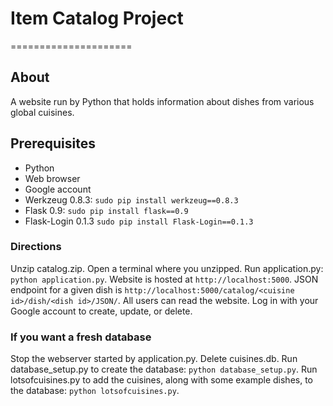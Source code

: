 # Item Catalog Project
=====================
## About
A website run by Python that holds information about dishes from various global cuisines.
## Prerequisites
- Python
- Web browser
- Google account
- Werkzeug 0.8.3: `sudo pip install werkzeug==0.8.3`
- Flask 0.9: `sudo pip install flask==0.9`
- Flask-Login 0.1.3 `sudo pip install Flask-Login==0.1.3`
### Directions
Unzip catalog.zip.
Open a terminal where you unzipped.
Run application.py: `python application.py`.
Website is hosted at `http://localhost:5000`.
JSON endpoint for a given dish is `http://localhost:5000/catalog/<cuisine id>/dish/<dish id>/JSON/`.
All users can read the website.
Log in with your Google account to create, update, or delete.
### If you want a fresh database
Stop the webserver started by application.py.
Delete cuisines.db.
Run database_setup.py to create the database: `python database_setup.py`.
Run lotsofcuisines.py to add the cuisines, along with some example dishes, to the database: `python lotsofcuisines.py`.
